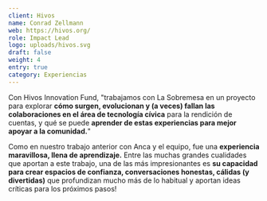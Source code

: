 ```yaml
---
client: Hivos
name: Conrad Zellmann
web: https://hivos.org/
role: Impact Lead
logo: uploads/hivos.svg
draft: false
weight: 4
entry: true
category: Experiencias
---
```


Con Hivos Innovation Fund, "trabajamos con La Sobremesa en un proyecto para explorar **cómo surgen, evolucionan y (a veces) fallan las colaboraciones en el área de tecnología cívica** para la rendición de cuentas, y qué se puede **aprender de estas experiencias para mejor apoyar a la comunidad.**"

Como en nuestro trabajo anterior con Anca y el equipo, fue una **experiencia maravillosa, llena de aprendizaje.** Entre las muchas grandes cualidades que aportan a este trabajo, una de las más impresionantes es **su capacidad para crear espacios de confianza, conversaciones honestas, cálidas (y divertidas)** que profundizan mucho más de lo habitual y aportan ideas críticas para los próximos pasos!